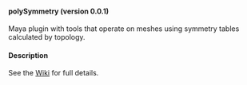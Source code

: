 #### polySymmetry (version 0.0.1)
Maya plugin with tools that operate on meshes using symmetry tables calculated by topology.

#### Description
See the [Wiki](https://github.com/yantor3d/polySymmetry/wiki) for full details.
